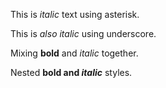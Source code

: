 This is *italic* text using asterisk.

This is _also italic_ using underscore.

Mixing **bold** and *italic* together.

Nested **bold and _italic_** styles.
